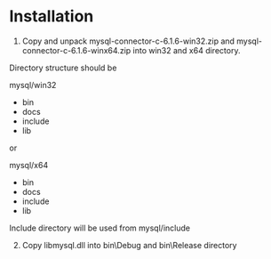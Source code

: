 # Installation

1) Copy and unpack mysql-connector-c-6.1.6-win32.zip and mysql-connector-c-6.1.6-winx64.zip into win32 and x64 directory.

Directory structure should be

mysql/win32
 - bin
 - docs
 - include
 - lib

or

mysql/x64
 - bin
 - docs
 - include
 - lib
 
 Include directory will be used from mysql/include
 
 2) Copy libmysql.dll into bin\Debug and bin\Release directory